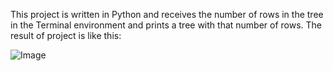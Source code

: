 This project is written in Python and receives the number of rows in the tree in the Terminal environment and prints a tree with that number of rows.
The result of project is like this:

![Image](https://github.com/user-attachments/assets/2a29e7b0-1e67-4fb9-9233-d5d5a74086b2)
